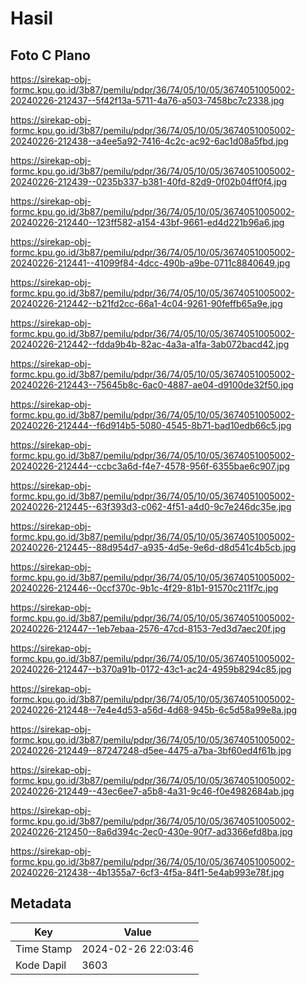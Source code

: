 # Hasil

## Foto C Plano

https://sirekap-obj-formc.kpu.go.id/3b87/pemilu/pdpr/36/74/05/10/05/3674051005002-20240226-212437--5f42f13a-5711-4a76-a503-7458bc7c2338.jpg

https://sirekap-obj-formc.kpu.go.id/3b87/pemilu/pdpr/36/74/05/10/05/3674051005002-20240226-212438--a4ee5a92-7416-4c2c-ac92-6ac1d08a5fbd.jpg

https://sirekap-obj-formc.kpu.go.id/3b87/pemilu/pdpr/36/74/05/10/05/3674051005002-20240226-212439--0235b337-b381-40fd-82d9-0f02b04ff0f4.jpg

https://sirekap-obj-formc.kpu.go.id/3b87/pemilu/pdpr/36/74/05/10/05/3674051005002-20240226-212440--123ff582-a154-43bf-9661-ed4d221b96a6.jpg

https://sirekap-obj-formc.kpu.go.id/3b87/pemilu/pdpr/36/74/05/10/05/3674051005002-20240226-212441--41099f84-4dcc-490b-a9be-0711c8840649.jpg

https://sirekap-obj-formc.kpu.go.id/3b87/pemilu/pdpr/36/74/05/10/05/3674051005002-20240226-212442--b21fd2cc-66a1-4c04-9261-90feffb65a9e.jpg

https://sirekap-obj-formc.kpu.go.id/3b87/pemilu/pdpr/36/74/05/10/05/3674051005002-20240226-212442--fdda9b4b-82ac-4a3a-a1fa-3ab072bacd42.jpg

https://sirekap-obj-formc.kpu.go.id/3b87/pemilu/pdpr/36/74/05/10/05/3674051005002-20240226-212443--75645b8c-6ac0-4887-ae04-d9100de32f50.jpg

https://sirekap-obj-formc.kpu.go.id/3b87/pemilu/pdpr/36/74/05/10/05/3674051005002-20240226-212444--f6d914b5-5080-4545-8b71-bad10edb66c5.jpg

https://sirekap-obj-formc.kpu.go.id/3b87/pemilu/pdpr/36/74/05/10/05/3674051005002-20240226-212444--ccbc3a6d-f4e7-4578-956f-6355bae6c907.jpg

https://sirekap-obj-formc.kpu.go.id/3b87/pemilu/pdpr/36/74/05/10/05/3674051005002-20240226-212445--63f393d3-c062-4f51-a4d0-9c7e246dc35e.jpg

https://sirekap-obj-formc.kpu.go.id/3b87/pemilu/pdpr/36/74/05/10/05/3674051005002-20240226-212445--88d954d7-a935-4d5e-9e6d-d8d541c4b5cb.jpg

https://sirekap-obj-formc.kpu.go.id/3b87/pemilu/pdpr/36/74/05/10/05/3674051005002-20240226-212446--0ccf370c-9b1c-4f29-81b1-91570c211f7c.jpg

https://sirekap-obj-formc.kpu.go.id/3b87/pemilu/pdpr/36/74/05/10/05/3674051005002-20240226-212447--1eb7ebaa-2576-47cd-8153-7ed3d7aec20f.jpg

https://sirekap-obj-formc.kpu.go.id/3b87/pemilu/pdpr/36/74/05/10/05/3674051005002-20240226-212447--b370a91b-0172-43c1-ac24-4959b8294c85.jpg

https://sirekap-obj-formc.kpu.go.id/3b87/pemilu/pdpr/36/74/05/10/05/3674051005002-20240226-212448--7e4e4d53-a56d-4d68-945b-6c5d58a99e8a.jpg

https://sirekap-obj-formc.kpu.go.id/3b87/pemilu/pdpr/36/74/05/10/05/3674051005002-20240226-212449--87247248-d5ee-4475-a7ba-3bf60ed4f61b.jpg

https://sirekap-obj-formc.kpu.go.id/3b87/pemilu/pdpr/36/74/05/10/05/3674051005002-20240226-212449--43ec6ee7-a5b8-4a31-9c46-f0e4982684ab.jpg

https://sirekap-obj-formc.kpu.go.id/3b87/pemilu/pdpr/36/74/05/10/05/3674051005002-20240226-212450--8a6d394c-2ec0-430e-90f7-ad3366efd8ba.jpg

https://sirekap-obj-formc.kpu.go.id/3b87/pemilu/pdpr/36/74/05/10/05/3674051005002-20240226-212438--4b1355a7-6cf3-4f5a-84f1-5e4ab993e78f.jpg


## Metadata

| Key        | Value               |
| ---------- | ------------------- |
| Time Stamp | 2024-02-26 22:03:46 |
| Kode Dapil | 3603                |



